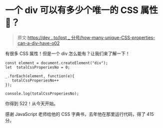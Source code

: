 # 一个 div 可以有多少个唯一的 CSS 属性🤔？

> 原文:[https://dev . to/lost _ 分号/how-many-unique-CSS-properties-can-a-div-have-o02](https://dev.to/lost_semicolon/how-many-unique-css-properties-can-a-div-have-o02)

有很多 CSS 属性！但是一个 div 怎么能有？让我们来了解一下！

```
const element = document.createElement("div");
let  totalCssProperiesNo = 0;

_.forEach(element, function(e){
   totalCssProperiesNo++
});

console.log(totalCssProperiesNo); 
```

你得到 522！从今天开始。

感谢 JavaScript 老师给他的 CSS 字典书，去年他在那里运行代码，得了 415 分。